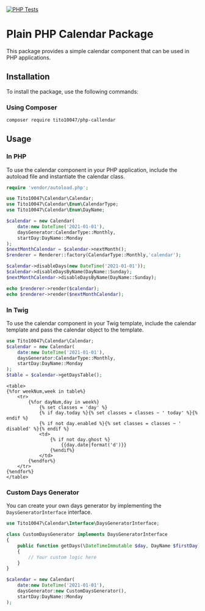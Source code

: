 [![PHP Tests](https://github.com/tito10047/monyk-calendar/actions/workflows/symfony.yml/badge.svg)](https://github.com/tito10047/monyk-calendar/actions/workflows/symfony.yml)

# Plain PHP Calendar Package

This package provides a simple calendar component that can be used in PHP applications.

## Installation

To install the package, use the following commands:

### Using Composer
```sh
composer require tito10047/php-callendar
```

## Usage

### In PHP
To use the calendar component in your PHP application, include the autoload file and instantiate the calendar class.

```php
require 'vendor/autoload.php';

use Tito10047\Calendar\Calendar;
use Tito10047\Calendar\Enum\CalendarType;
use Tito10047\Calendar\Enum\DayName;

$calendar = new Calendar(
    date:new DateTime('2021-01-01'),
    daysGenerator:CalendarType::Monthly,
    startDay:DayName::Monday
);
$nextMonthCalendar = $calendar->nextMonth();
$renderer = Renderer::factory(CalendarType::Monthly,'calendar');

$calendar->disableDays(new DateTime('2021-01-01'));
$calendar->disableDaysByName(DayName::Sunday);
$nextMonthCalendar->disableDaysByName(DayName::Sunday);

echo $renderer->render($calendar);
echo $renderer->render($nextMonthCalendar);
```

### In Twig
To use the calendar component in your Twig template, include the calendar template and pass the calendar object to the template.

```php
use Tito10047\Calendar\Calendar;
$calendar = new Calendar(
    date:new DateTime('2021-01-01'),
    daysGenerator:CalendarType::Monthly,
    startDay:DayName::Monday
);
$table = $calendar->getDaysTable();
```

```twig
<table>
{%for weekNum,week in table%}
    <tr>
        {%for dayNum,day in week%}
            {% set classes = 'day' %}
            {% if day.today %}{% set classes = classes ~ ' today' %}{% endif %}
            {% if not day.enabled %}{% set classes = classes ~ ' disabled' %}{% endif %}
            <td>
                {% if not day.ghost %}
                    {{day.date|format('d')}}
                {%endif%}                    
            </td>
        {%endfor%}
    </tr>
{%endfor%}
</table>
```

### Custom Days Generator
You can create your own days generator by implementing the `DaysGeneratorInterface` interface.

```php
use Tito10047\Calendar\Interface\DaysGeneratorInterface;

class CustomDaysGenerator implements DaysGeneratorInterface
{
    public function getDays(\DateTimeImmutable $day, DayName $firstDay):array
    {
        // Your custom logic here
    }
}

$calendar = new Calendar(
    date:new DateTime('2021-01-01'),
    daysGenerator:new CustomDaysGenerator(),
    startDay:DayName::Monday
);
```
